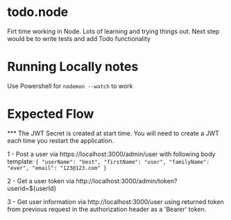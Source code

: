 # todo.node
Firt time working in Node. Lots of learning and trying things out. Next step would be to write tests and add Todo functionality

# Running Locally notes
Use Powershell for `nodemon --watch` to work

# Expected Flow
*** The JWT Secret is created at start time. You will need to create a JWT each time you restart the application.

1 - Post a user via  https://localhost:3000/admin/user with following body template:
`{
    "userName": "best",
    "firstName": "user",
    "familyName": "ever",
    "email": "123@123.com"
}`

2 - Get a user token via http://localhost:3000/admin/token?userid=${userId}

3 - Get user information via http://localhost:3000/user using returned token from previous request in the authorization header as a 'Bearer' token.
